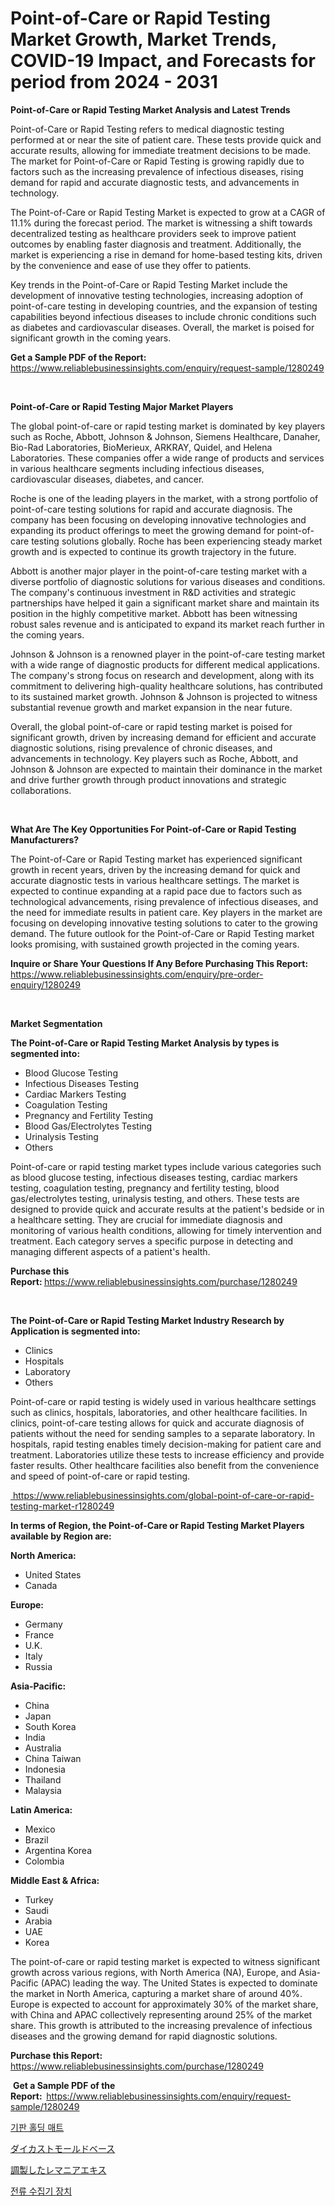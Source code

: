 <p><h1>Point-of-Care or Rapid Testing Market Growth, Market Trends, COVID-19 Impact, and Forecasts for period from 2024 - 2031</h1></p><p><strong>Point-of-Care or Rapid Testing Market Analysis and Latest Trends</strong></p>
<p><p>Point-of-Care or Rapid Testing refers to medical diagnostic testing performed at or near the site of patient care. These tests provide quick and accurate results, allowing for immediate treatment decisions to be made. The market for Point-of-Care or Rapid Testing is growing rapidly due to factors such as the increasing prevalence of infectious diseases, rising demand for rapid and accurate diagnostic tests, and advancements in technology. </p><p>The Point-of-Care or Rapid Testing Market is expected to grow at a CAGR of 11.1% during the forecast period. The market is witnessing a shift towards decentralized testing as healthcare providers seek to improve patient outcomes by enabling faster diagnosis and treatment. Additionally, the market is experiencing a rise in demand for home-based testing kits, driven by the convenience and ease of use they offer to patients.</p><p>Key trends in the Point-of-Care or Rapid Testing Market include the development of innovative testing technologies, increasing adoption of point-of-care testing in developing countries, and the expansion of testing capabilities beyond infectious diseases to include chronic conditions such as diabetes and cardiovascular diseases. Overall, the market is poised for significant growth in the coming years.</p></p>
<p><strong>Get a Sample PDF of the Report:&nbsp;</strong> <a href="https://www.reliablebusinessinsights.com/enquiry/request-sample/1280249">https://www.reliablebusinessinsights.com/enquiry/request-sample/1280249</a></p>
<p>&nbsp;</p>
<p><strong>Point-of-Care or Rapid Testing Major Market Players</strong></p>
<p><p>The global point-of-care or rapid testing market is dominated by key players such as Roche, Abbott, Johnson & Johnson, Siemens Healthcare, Danaher, Bio-Rad Laboratories, BioMerieux, ARKRAY, Quidel, and Helena Laboratories. These companies offer a wide range of products and services in various healthcare segments including infectious diseases, cardiovascular diseases, diabetes, and cancer.</p><p>Roche is one of the leading players in the market, with a strong portfolio of point-of-care testing solutions for rapid and accurate diagnosis. The company has been focusing on developing innovative technologies and expanding its product offerings to meet the growing demand for point-of-care testing solutions globally. Roche has been experiencing steady market growth and is expected to continue its growth trajectory in the future.</p><p>Abbott is another major player in the point-of-care testing market with a diverse portfolio of diagnostic solutions for various diseases and conditions. The company's continuous investment in R&D activities and strategic partnerships have helped it gain a significant market share and maintain its position in the highly competitive market. Abbott has been witnessing robust sales revenue and is anticipated to expand its market reach further in the coming years.</p><p>Johnson & Johnson is a renowned player in the point-of-care testing market with a wide range of diagnostic products for different medical applications. The company's strong focus on research and development, along with its commitment to delivering high-quality healthcare solutions, has contributed to its sustained market growth. Johnson & Johnson is projected to witness substantial revenue growth and market expansion in the near future.</p><p>Overall, the global point-of-care or rapid testing market is poised for significant growth, driven by increasing demand for efficient and accurate diagnostic solutions, rising prevalence of chronic diseases, and advancements in technology. Key players such as Roche, Abbott, and Johnson & Johnson are expected to maintain their dominance in the market and drive further growth through product innovations and strategic collaborations.</p></p>
<p>&nbsp;</p>
<p><strong>What Are The Key Opportunities For Point-of-Care or Rapid Testing Manufacturers?</strong></p>
<p><p>The Point-of-Care or Rapid Testing market has experienced significant growth in recent years, driven by the increasing demand for quick and accurate diagnostic tests in various healthcare settings. The market is expected to continue expanding at a rapid pace due to factors such as technological advancements, rising prevalence of infectious diseases, and the need for immediate results in patient care. Key players in the market are focusing on developing innovative testing solutions to cater to the growing demand. The future outlook for the Point-of-Care or Rapid Testing market looks promising, with sustained growth projected in the coming years.</p></p>
<p><strong>Inquire or Share Your Questions If Any Before Purchasing This Report:</strong> <a href="https://www.reliablebusinessinsights.com/enquiry/pre-order-enquiry/1280249">https://www.reliablebusinessinsights.com/enquiry/pre-order-enquiry/1280249</a></p>
<p>&nbsp;</p>
<p><strong>Market Segmentation</strong></p>
<p><strong>The Point-of-Care or Rapid Testing Market Analysis by types is segmented into:</strong></p>
<p><ul><li>Blood Glucose Testing</li><li>Infectious Diseases Testing</li><li>Cardiac Markers Testing</li><li>Coagulation Testing</li><li>Pregnancy and Fertility Testing</li><li>Blood Gas/Electrolytes Testing</li><li>Urinalysis Testing</li><li>Others</li></ul></p>
<p><p>Point-of-care or rapid testing market types include various categories such as blood glucose testing, infectious diseases testing, cardiac markers testing, coagulation testing, pregnancy and fertility testing, blood gas/electrolytes testing, urinalysis testing, and others. These tests are designed to provide quick and accurate results at the patient's bedside or in a healthcare setting. They are crucial for immediate diagnosis and monitoring of various health conditions, allowing for timely intervention and treatment. Each category serves a specific purpose in detecting and managing different aspects of a patient's health.</p></p>
<p><strong>Purchase this Report:&nbsp;</strong><a href="https://www.reliablebusinessinsights.com/purchase/1280249">https://www.reliablebusinessinsights.com/purchase/1280249</a></p>
<p>&nbsp;</p>
<p><strong>The Point-of-Care or Rapid Testing Market Industry Research by Application is segmented into:</strong></p>
<p><ul><li>Clinics</li><li>Hospitals</li><li>Laboratory</li><li>Others</li></ul></p>
<p><p>Point-of-care or rapid testing is widely used in various healthcare settings such as clinics, hospitals, laboratories, and other healthcare facilities. In clinics, point-of-care testing allows for quick and accurate diagnosis of patients without the need for sending samples to a separate laboratory. In hospitals, rapid testing enables timely decision-making for patient care and treatment. Laboratories utilize these tests to increase efficiency and provide faster results. Other healthcare facilities also benefit from the convenience and speed of point-of-care or rapid testing.</p></p>
<p><a href="https://www.reliablebusinessinsights.com/global-point-of-care-or-rapid-testing-market-r1280249">&nbsp;https://www.reliablebusinessinsights.com/global-point-of-care-or-rapid-testing-market-r1280249</a></p>
<p><strong>In terms of Region, the Point-of-Care or Rapid Testing Market Players available by Region are:</strong></p>
<p>
    <p> <strong> North America: </strong>
        <ul>
            <li>United States</li>
            <li>Canada</li>
        </ul>
        </p> 
    <p> <strong> Europe: </strong>
        <ul>
            <li>Germany</li>
            <li>France</li>
            <li>U.K.</li>
            <li>Italy</li>
            <li>Russia</li>
        </ul>
        </p> 
    <p> <strong> Asia-Pacific: </strong>
        <ul>
            <li>China</li>
            <li>Japan</li>
            <li>South Korea</li>
            <li>India</li>
            <li>Australia</li>
            <li>China Taiwan</li>
            <li>Indonesia</li>
            <li>Thailand</li>
            <li>Malaysia</li>
        </ul>
        </p> 
    <p> <strong> Latin America: </strong>
        <ul>
            <li>Mexico</li>
            <li>Brazil</li>
            <li>Argentina Korea</li>
            <li>Colombia</li>
        </ul>
        </p> 
    <p> <strong> Middle East & Africa: </strong>
        <ul>
            <li>Turkey</li>
            <li>Saudi</li>
            <li>Arabia</li>
            <li>UAE</li>
            <li>Korea</li>
        </ul>
    </p>
    </p>
<p><p>The point-of-care or rapid testing market is expected to witness significant growth across various regions, with North America (NA), Europe, and Asia-Pacific (APAC) leading the way. The United States is expected to dominate the market in North America, capturing a market share of around 40%. Europe is expected to account for approximately 30% of the market share, with China and APAC collectively representing around 25% of the market share. This growth is attributed to the increasing prevalence of infectious diseases and the growing demand for rapid diagnostic solutions.</p></p>
<p><strong>Purchase this Report: </strong><a href="https://www.reliablebusinessinsights.com/purchase/1280249">https://www.reliablebusinessinsights.com/purchase/1280249</a></p>
<p>&nbsp;<strong>Get a Sample PDF of the Report:&nbsp;&nbsp;</strong><a href="https://www.reliablebusinessinsights.com/enquiry/request-sample/1280249">https://www.reliablebusinessinsights.com/enquiry/request-sample/1280249</a></p>
<p><strong></strong></p>
<p><p><a href="https://github.com/OwenHamiytll568745/Market-Research-Report-List-2/blob/main/306774489879.md">기판 홀딩 매트</a></p><p><a href="https://github.com/BrittanyVon20231/Market-Research-Report-List-1/blob/main/671271498416.md">ダイカストモールドベース</a></p><p><a href="https://github.com/DeonBoer2023/Market-Research-Report-List-1/blob/main/616578798415.md">調製したレマニアエキス</a></p><p><a href="https://github.com/brendon65677/Market-Research-Report-List-1/blob/main/792431889880.md">전류 수집기 장치</a></p></p>